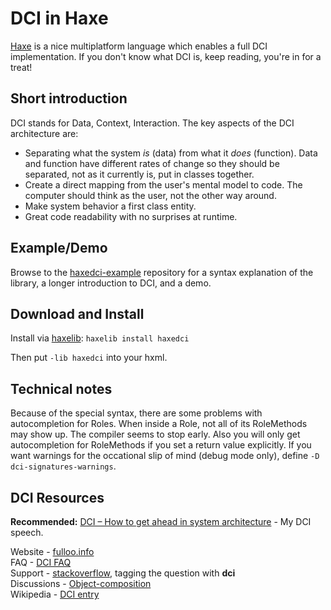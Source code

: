 # DCI in Haxe
[Haxe](http://haxe.org) is a nice multiplatform language which enables a full DCI implementation. If you don't know what DCI is, keep reading, you're in for a treat!

## Short introduction
DCI stands for Data, Context, Interaction. The key aspects of the DCI architecture are:

- Separating what the system *is* (data) from what it *does* (function). Data and function have different rates of change so they should be separated, not as it currently is, put in classes together.
- Create a direct mapping from the user's mental model to code. The computer should think as the user, not the other way around.
- Make system behavior a first class entity.
- Great code readability with no surprises at runtime.

## Example/Demo
Browse to the [haxedci-example](https://github.com/ciscoheat/haxedci-example) repository for a syntax explanation of the library, a longer introduction to DCI, and a demo.

## Download and Install
Install via [haxelib](http://haxe.org/doc/haxelib/using_haxelib): `haxelib install haxedci`

Then put `-lib haxedci` into your hxml.

## Technical notes
Because of the special syntax, there are some problems with autocompletion for Roles. When inside a Role, not all of its RoleMethods may show up. The compiler seems to stop early. Also you will only get autocompletion for RoleMethods if you set a return value explicitly. If you want warnings for the occational slip of mind (debug mode only), define `-D dci-signatures-warnings`.

## DCI Resources
**Recommended:** [DCI – How to get ahead in system architecture](http://www.silexlabs.org/wwx2014-speech-andreas-soderlund-dci-how-to-get-ahead-in-system-architecture/) - My DCI speech.

Website - [fulloo.info](http://fulloo.info) <br>
FAQ - [DCI FAQ](http://fulloo.info/doku.php?id=faq) <br>
Support - [stackoverflow](http://stackoverflow.com/questions/tagged/dci), tagging the question with **dci** <br>
Discussions - [Object-composition](https://groups.google.com/forum/?fromgroups#!forum/object-composition) <br>
Wikipedia - [DCI entry](http://en.wikipedia.org/wiki/Data,_Context,_and_Interaction)
